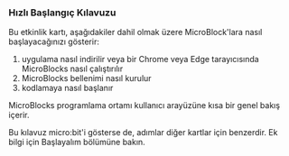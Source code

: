 ### Hızlı Başlangıç Kılavuzu

Bu etkinlik kartı, aşağıdakiler dahil olmak üzere MicroBlock'lara nasıl başlayacağınızı gösterir:

1. uygulama nasıl indirilir veya bir Chrome veya Edge tarayıcısında MicroBlocks nasıl çalıştırılır
2. MicroBlocks bellenimi nasıl kurulur
3. kodlamaya nasıl başlanır

MicroBlocks programlama ortamı kullanıcı arayüzüne kısa bir genel bakış içerir.

Bu kılavuz micro:bit'i gösterse de, adımlar diğer kartlar için benzerdir.
Ek bilgi için Başlayalım bölümüne bakın.

